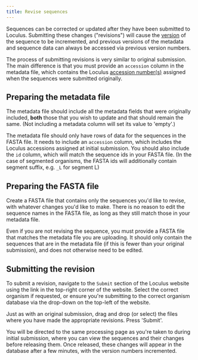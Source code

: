 ```yaml
---
title: Revise sequences
---
```


Sequences can be corrected or updated after they have been submitted to Loculus. Submitting these changes ("revisions") will cause the [version](../../reference/glossary/#version) of the sequence to be incremented, and previous versions of the metadata and sequence data can always be accessed via previous version numbers.

The process of submitting revisions is very similar to original submission. The main difference is that you must provide an `accession` column in the metadata file, which contains the Loculus [accession number(s)](../../reference/glossary/#accession) assigned when the sequences were submitted originally.

## Preparing the metadata file

The metadata file should include all the metadata fields that were originally included, **both** those that you wish to update and that should remain the same. (Not including a metadata column will set its value to 'empty'.)

The metadata file should only have rows of data for the sequences in the FASTA file. It needs to include an `accession` column, which includes the Loculus accessions assigned at initial submission. You should also include the `id` column, which will match the sequence ids in your FASTA file. (In the case of segmented organisms, the FASTA ids will additionally contain segment suffix, e.g. `_L` for segment L)

## Preparing the FASTA file

Create a FASTA file that contains only the sequences you'd like to revise, with whatever changes you'd like to make. There is no reason to edit the sequence names in the FASTA file, as long as they still match those in your metadata file.

Even if you are not revising the sequence, you must provide a FASTA file that matches the metadata file you are uploading. It should only contain the sequences that are in the metadata file (if this is fewer than your original submission), and does not otherwise need to be edited.

## Submitting the revision

To submit a revision, navigate to the `Submit` section of the Loculus website using the link in the top-right corner of the website. Select the correct organism if requested, or ensure you're submitting to the correct organism database via the drop-down on the top-left of the website.

Just as with an original submission, drag and drop (or select) the files where you have made the appropriate revisions. Press 'Submit'.

You will be directed to the same processing page as you're taken to during initial submission, where you can view the sequences and their changes before releasing them. Once released, these changes will appear in the database after a few minutes, with the version numbers incremented.
